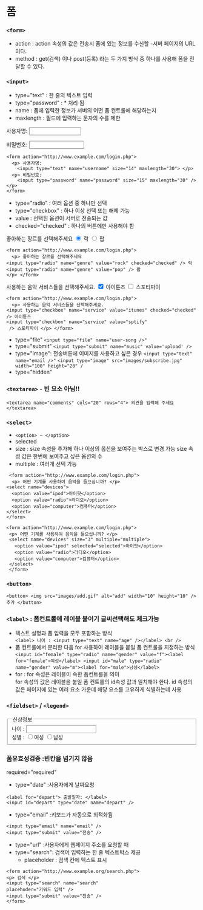 # 폼

### `<form>`
- action : action 속성의 값은 전송시 폼에 있는 정보를 수신할 -서버 페이지의 URL이다.
- method : get(검색) 이나 post(등록) 라는 두 가지 방식 중 하나를 사용해 폼을 전달할 수 있다.

### `<input>`
- type="text" : 한 줄의 텍스트 입력
- type="password" : * 처리 됨
- name : 폼에 입력한 정보가 서버의 어떤 폼 컨트롤에 해당하는지
- maxlength : 필드에 입력하는 문자의 수를 제한

<form action="http://www.example.com/login.php">
  <p> 사용자명:
    <input type="text" name="username" size="14" maxlength="30" /> </p>
  <p> 비밀번호:
    <input type="password" name="password" size="15" maxlength="30" /> </p>
</form>

```
<form action="http://www.example.com/login.php">
  <p> 사용자명:
    <input type="text" name="username" size="14" maxlength="30"> </p>
  <p> 비밀번호:
    <input type="password" name="password" size="15" maxlength="30" /> </p>
</form>
```

- type="radio" : 여러 옵션 중 하나만 선택
- type="checkbox" : 하나 이상 선택 또는 해제 가능
- value : 선택된 옵션이 서버로 전송되는 값
- checked="checked" : 하나의 버튼에만 사용해야 함

<form action="http://www.example.com/login.php">
  <p> 좋아하는 장르를 선택해주세요
<input type="radio" name="genre" value="rock" checked="checked" /> 락
<input type="radio" name="genre" value="pop" /> 팝
</p> </form>

```
<form action="http://www.example.com/login.php">
  <p> 좋아하는 장르를 선택해주세요
<input type="radio" name="genre" value="rock" checked="checked" /> 락
<input type="radio" name="genre" value="pop" /> 팝
</p> </form>
```

<form action="http://www.example.com/login.php">
  <p> 사용하는 음악 서비스들을 선택해주세요.
<input type="checkbox" name="service" value="itunes" checked="checked" /> 아이튠즈
<input type="checkbox" name="service" value="sptify"
 /> 스포티파이 </p></form>

```
<form action="http://www.example.com/login.php">
  <p> 사용하는 음악 서비스들을 선택해주세요.
<input type="checkbox" name="service" value="itunes" checked="checked" /> 아이튠즈
<input type="checkbox" name="service" value="sptify"
 /> 스포티파이 </p> </form>
```

- type="file"
`<input type="file" name="user-song />"`
- type="submit"
`<input type="submit" name="music" value='upload' />`
- type="image": 전송버튼에 이미지를 사용하고 싶은 경우
`<input type="text" name="email />"`
`<input type="image" src="images/subscribe.jpg" width="100" height="20" /`
- type="hidden"

### `<textarea>` - 빈 요소 아님!!
`<textarea name="comments" cols="20" rows="4"> 의견을 입력해 주세요</textarea>`

### `<select>`
- `<option> ~ </option>`
- selected
- size : size 속성을 추가해 하나 이상의 옵션을 보여주는 박스로 변경 가능
size 속성 값은 한번에 보여주고 싶은 옵션의 수
- multiple : 여러개 선택 가능

```
 <form action="http://www.example.com/login.php">
  <p> 어떤 기계를 사용하여 음악을 들으십니까? </p>
<select name="devices">
  <option value="ipod">아이팟</option>
  <option value="radio">라디오</option>
  <option value="computer">컴퓨터</option>
</select>
</form>
```

```
<form action="http://www.example.com/login.php">
 <p> 어떤 기계를 사용하여 음악을 들으십니까? </p>
 <select name="devices" size="3" multiple="multiple">
   <option value="ipod" selected="selected">아이팟</option>
   <option value="radio">라디오</option>
   <option value="computer">컴퓨터</option>
 </select>
 </form>
```

### `<button>`
`<button> <img src="images/add.gif" alt="add" width="10" height="10" /> 추가 </button>`

### `<label>` : 폼컨트롤에 레이블 붙이기 글씨선택해도 체크가능
- 텍스트 설명과 폼 입력을 모두 포함하는 방식 <br />
`<label> 나이 : <input type="text" name="age" /></label> <br />`
- 폼 컨트롤에서 분리한 다음 for 사용하여 레이블을 붙일 폼 컨트롤을 지정하는 방식 <br />
`<input id="female" type="radio" name="gender" value="f"><label for="female">여성</label>
<input id="male" type="radio" name="gender" value="m"><label for="male">남성</label>`
- for : for 속성은 레이블이 속한 폼컨트롤을 의미 <br />
for 속성의 값은 레이블을 붙일 폼 컨트롤의 id속성 값과 일치해야 한다.
id 속성의 값은 페이지에 있는 여러 요소 가운데 해당 요소를 고유하게 식별하는데 사용

### `<fieldset>` / `<legend>`

<fieldset>
  <legend>신상정보</legend>
<label> 나이 : <input type="text" name="age" /></label> <br />
성별 :
<input id="female" type="radio" name="gender" value="f"><label for="female">여성</label>
<input id="male" type="radio" name="gender" value="m"><label for="male">남성</label>
</fieldset>

### 폼유효성검증 :빈칸을 넘기지 않음
required="required"


- type="date" :사용자에게 날짜요청
```
<label for="depart"> 출발일자: </label>
<input id="depart" type="date" name="depart" />
```
- type="email" :키보드가 자동으로 최적화됨
```
<input type="email" name="email" />
<input type="submit" value="전송" />
```
- type="url" :사용자에게 웹페이지 주소를 요청할 때
- type="search": 검색어 입력하는 한 줄 텍스트박스 제공
  - placeholder : 검색 칸에 텍스트 표시
```
<form action="http://www.example.org/search.php">
<p> 검색 </p>
<input type="search" name="search"
placehoder="키워드 입력" />
<input type="submit" value="전송" />
</form>
```
